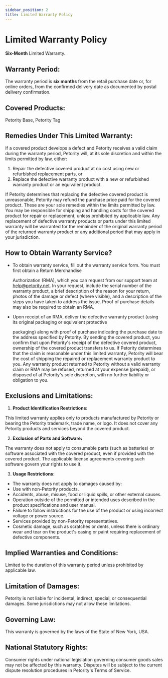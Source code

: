 ```yaml
---
sidebar_position: 2
title: Limited Warranty Policy
---
```


# Limited Warranty Policy

**Six-Month** Limited Warranty.

## Warranty Period:

The warranty period is **six months** from the retail purchase date or, for online orders, from the confirmed delivery date as documented by postal delivery confirmation.

## Covered Products:

Petority Base, Petority Tag

## Remedies Under This Limited Warranty:

If a covered product develops a defect and Petority receives a valid claim during the warranty period, Petority will, at its sole discretion and within the limits permitted by law, either:

1. Repair the defective covered product at no cost using new or refurbished replacement parts, or
2. Replace the defective warranty product with a new or refurbished warranty product or an equivalent product.

If Petority determines that replacing the defective covered product is unreasonable, Petority may refund the purchase price paid for the covered product. These are your sole remedies within the limits permitted by law. You may be responsible for shipping and handling costs for the covered product for repair or replacement, unless prohibited by applicable law. Any replacement of defective warranty products or parts under this limited warranty will be warranted for the remainder of the original warranty period of the returned warranty product or any additional period that may apply in your jurisdiction.

## How to Obtain Warranty Service?

- To obtain warranty service, fill out the warranty service form. You must first obtain a Return Merchandise 

	Authorization (RMA), which you can request from our support team at help@petority.net. In your request, include the serial number of the warranty product, a brief description of the reason for your return, photos of the damage or defect (where visible), and a description of the steps you have taken to address the issue. Proof of purchase details may also be required to obtain an RMA.

- Upon receipt of an RMA, deliver the defective warranty product (using its original packaging or equivalent protective 

	packaging) along with proof of purchase indicating the purchase date to the address specified by Petority. By sending the covered product, you confirm that upon Petority's receipt of the defective covered product, ownership of the covered product transfers to us. If Petority determines that the claim is reasonable under this limited warranty, Petority will bear the cost of shipping the repaired or replacement warranty product to you. Any warranty product returned to Petority without a valid warranty claim or RMA may be refused, returned at your expense (prepaid), or disposed of at Petority's sole discretion, with no further liability or obligation to you.

## Exclusions and Limitations:

1. **Product Identification Restrictions:**

This limited warranty applies only to products manufactured by Petority or bearing the Petority trademark, trade name, or logo. It does not cover any Petority products and services beyond the covered product.

2. **Exclusion of Parts and Software:**

The warranty does not apply to consumable parts (such as batteries) or software associated with the covered product, even if provided with the covered product. The applicable license agreements covering such software govern your rights to use it.

3. **Usage Restrictions:**

- The warranty does not apply to damages caused by:
- Use with non-Petority products.
- Accidents, abuse, misuse, food or liquid spills, or other external causes.
- Operation outside of the permitted or intended uses described in the product specifications and user manual.
- Failure to follow instructions for the use of the product or using incorrect voltage or power source.
- Services provided by non-Petority representatives.
- Cosmetic damage, such as scratches or dents, unless there is ordinary wear and tear on the product's casing or paint requiring replacement of defective components.

## Implied Warranties and Conditions:

Limited to the duration of this warranty period unless prohibited by applicable law.

## Limitation of Damages:

Petority is not liable for incidental, indirect, special, or consequential damages. Some jurisdictions may not allow these limitations.

## Governing Law:

This warranty is governed by the laws of the State of New York, USA.

## National Statutory Rights:

Consumer rights under national legislation governing consumer goods sales may not be affected by this warranty. Disputes will be subject to the current dispute resolution procedures in Petority's Terms of Service.